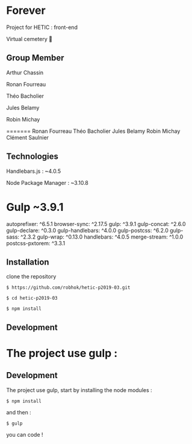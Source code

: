 # Forever

Project for HETIC : front-end

Virtual cemetery 🌚


## Group Member

Arthur Chassin

Ronan Fourreau

Théo Bacholier

Jules Belamy

Robin Michay

=======
Ronan Fourreau
Théo Bacholier
Jules Belamy
Robin Michay
Clément Saulnier


## Technologies

Handlebars.js  : ~4.0.5

Node Package Manager : ~3.10.8

Gulp ~3.9.1
=======
autoprefixer: ^6.5.1
browser-sync: ^2.17.5
gulp: ^3.9.1
gulp-concat: ^2.6.0
gulp-declare: ^0.3.0
gulp-handlebars: ^4.0.0
gulp-postcss: ^6.2.0
gulp-sass: ^2.3.2
gulp-wrap: ^0.13.0
handlebars: ^4.0.5
merge-stream: ^1.0.0
postcss-pxtorem: ^3.3.1

## Installation

clone the repository

```
$ https://github.com/robhok/hetic-p2019-03.git

$ cd hetic-p2019-03

$ npm install
```


## Development

The project use gulp :
=======

## Development

The project use gulp, start by installing the node modules :

```
$ npm install
```

and then :

```
$ gulp
```

you can code !
